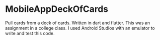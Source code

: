 # MobileAppDeckOfCards
Pull cards from a deck of cards.  Written in dart and flutter.  This was an assignment in a college class.
I used Android Studios with an emulator to write and test this code.

